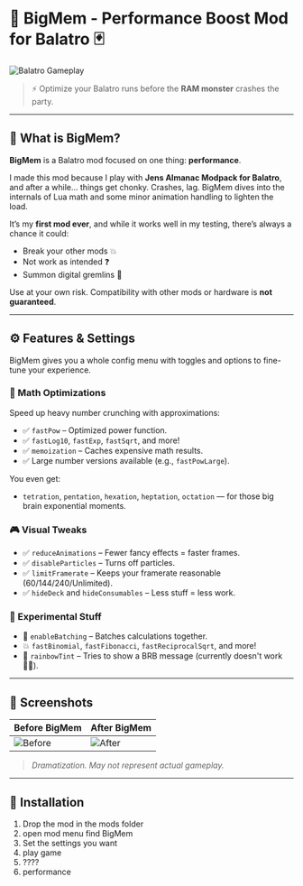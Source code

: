 # 💾 BigMem - Performance Boost Mod for Balatro 🃏

![Balatro Gameplay]([https://cdn.cloudflare.steamstatic.com/steam/apps/1625450/ss_aeab83b747dfe5b38ed2d93d8f1f32f2946b1a07.1920x1080.jpg?t=1710185379](https://e.snmc.io/lk/l/x/3ac9502dc7c9faefe63e179816b7ff9b/11753474))

> ⚡ Optimize your Balatro runs before the **RAM monster** crashes the party.

---

## 🧠 What is BigMem?

**BigMem** is a Balatro mod focused on one thing: **performance**.

I made this mod because I play with **Jens Almanac Modpack for Balatro**, and after a while... things get chonky. Crashes, lag. BigMem dives into the internals of Lua math and some minor animation handling to lighten the load.

It’s my **first mod ever**, and while it works well in my testing, there’s always a chance it could:
- Break your other mods 💥
- Not work as intended ❓
- Summon digital gremlins 👾

Use at your own risk. Compatibility with other mods or hardware is **not guaranteed**.

---

## ⚙️ Features & Settings

BigMem gives you a whole config menu with toggles and options to fine-tune your experience.

### 🔬 Math Optimizations
Speed up heavy number crunching with approximations:

- ✅ `fastPow` – Optimized power function.
- ✅ `fastLog10`, `fastExp`, `fastSqrt`, and more!
- ✅ `memoization` – Caches expensive math results.
- ✅ Large number versions available (e.g., `fastPowLarge`).

You even get:
- `tetration`, `pentation`, `hexation`, `heptation`, `octation` — for those big brain exponential moments.

### 🎮 Visual Tweaks

- ✅ `reduceAnimations` – Fewer fancy effects = faster frames.
- ✅ `disableParticles` – Turns off particles.
- ✅ `limitFramerate` – Keeps your framerate reasonable (60/144/240/Unlimited).
- ✅ `hideDeck` and `hideConsumables` – Less stuff = less work.

### 🧪 Experimental Stuff

- 🧠 `enableBatching` – Batches calculations together.
- 💥 `fastBinomial`, `fastFibonacci`, `fastReciprocalSqrt`, and more!
- 🌈 `rainbowTint` – Tries to show a BRB message (currently doesn't work 🤷‍♂️).

---

## 📸 Screenshots

| Before BigMem | After BigMem |
|---------------|--------------|
| ![Before]([https://i.imgur.com/mn1HOgf.png](https://preview.redd.it/vagabonds-most-likely-inspiration-v0-1luf50uujr9d1.jpg?width=142&format=pjpg&auto=webp&s=874fa6b2f120c4d5514bfc38e68ad55985f765d1)) | ![After]([https://i.imgur.com/qhz9RXx.png](https://static.wikia.nocookie.net/balatrogame/images/4/40/Jolly_Joker.png/revision/latest/thumbnail/width/360/height/360?cb=20240320232234)) |

> *Dramatization. May not represent actual gameplay.*

---

## 🔧 Installation

1. Drop the mod in the mods folder
2. open mod menu find BigMem
3. Set the settings you want
4. play game
5. ????
6. performance
